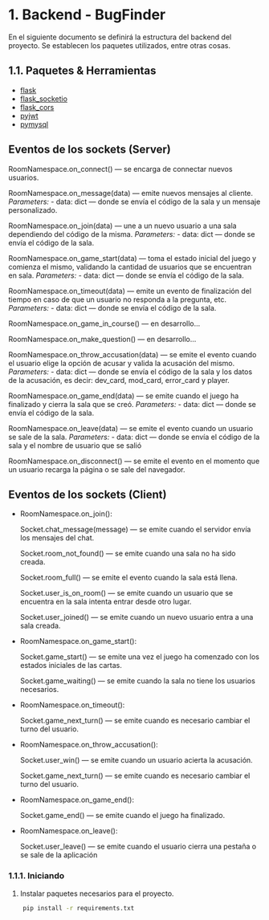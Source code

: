 # 1. Backend - BugFinder

En el siguiente documento se definirá la estructura del backend del proyecto. Se establecen los paquetes utilizados, entre otras cosas.

## 1.1. Paquetes & Herramientas

- [flask](https://flask.palletsprojects.com/en/2.0.x/)
- [flask_socketio](https://flask-socketio.readthedocs.io/)
- [flask_cors](https://flask-cors.readthedocs.io/en/latest/)
- [pyjwt](https://pyjwt.readthedocs.io/en/stable/)
- [pymysql](https://pypi.org/project/PyMySQL/)
  
## Eventos de los sockets (Server)

RoomNamespace.on_connect() — se encarga de connectar nuevos usuarios.

RoomNamespace.on_message(data) — emite nuevos mensajes al cliente.
*Parameters:*
    - data: dict — donde se envía el código de la sala y un mensaje personalizado.

RoomNamespace.on_join(data) — une a un nuevo usuario a una sala dependiendo del código de la misma.
*Parameters:*
    - data: dict — donde se envía el código de la sala.

RoomNamespace.on_game_start(data) — toma el estado inicial del juego y comienza el mismo, validando la cantidad de usuarios que se encuentran en sala.
*Parameters:*
    - data: dict — donde se envía el código de la sala.

RoomNamespace.on_timeout(data) — emite un evento de finalización del tiempo en caso de que un usuario no responda a la pregunta, etc.
*Parameters:*
    - data: dict — donde se envía el código de la sala.

RoomNamespace.on_game_in_course() — en desarrollo...

RoomNamespace.on_make_question() — en desarrollo...

RoomNamespace.on_throw_accusation(data) — se emite el evento cuando el usuario elige la opción de acusar y valida la acusación del mismo.
*Parameters:*
    - data: dict — donde se envía el código de la sala y los datos de la acusación, es decir: dev_card, mod_card, error_card y player.

RoomNamespace.on_game_end(data) — se emite cuando el juego ha finalizado y cierra la sala que se creó.
*Parameters:*
    - data: dict — donde se envía el código de la sala.

RoomNamespace.on_leave(data) — se emite el evento cuando un usuario se sale de la sala.
*Parameters:*
    - data: dict — donde se envía el código de la sala y el nombre de usuario que se salió

RoomNamespace.on_disconnect() — se emite el evento en el momento que un usuario recarga la página o se sale del navegador.

## Eventos de los sockets (Client)

- RoomNamespace.on_join():

    Socket.chat_message(message) — se emite cuando el servidor envía los mensajes del chat.

    Socket.room_not_found() — se emite cuando una sala no ha sido creada.

    Socket.room_full() — se emite el evento cuando la sala está llena.

    Socket.user_is_on_room() — se emite cuando un usuario que se encuentra en la sala intenta entrar desde otro lugar.

    Socket.user_joined() — se emite cuando un nuevo usuario entra a una sala creada.

- RoomNamespace.on_game_start():

    Socket.game_start() — se emite una vez el juego ha comenzado con los estados iniciales de las cartas.

    Socket.game_waiting() — se emite cuando la sala no tiene los usuarios necesarios.

- RoomNamespace.on_timeout():

    Socket.game_next_turn() — se emite cuando es necesario cambiar el turno del usuario.

- RoomNamespace.on_throw_accusation():

    Socket.user_win() — se emite cuando un usuario acierta la acusación.

    Socket.game_next_turn() — se emite cuando es necesario cambiar el turno del usuario.

- RoomNamespace.on_game_end():

    Socket.game_end() — se emite cuando el juego ha finalizado.

- RoomNamespace.on_leave():

    Socket.user_leave() — se emite cuando el usuario cierra una pestaña o se sale de la aplicación

### 1.1.1. Iniciando

1. Instalar paquetes necesarios para el proyecto.

```bash
    pip install -r requirements.txt
```
